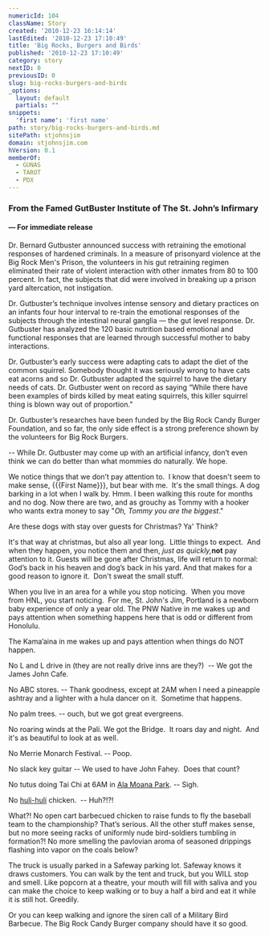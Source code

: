 ```yaml
---
numericId: 104
className: Story
created: '2010-12-23 16:14:14'
lastEdited: '2010-12-23 17:10:49'
title: 'Big Rocks, Burgers and Birds'
published: '2010-12-23 17:10:49'
category: story
nextID: 0
previousID: 0
slug: big-rocks-burgers-and-birds
_options:
  layout: default
  partials: ""
snippets:
  'first name': 'first name'
path: story/big-rocks-burgers-and-birds.md
sitePath: stjohnsjim
domain: stjohnsjim.com
hVersion: 0.1
memberOf:
  - GUNAS
  - TAROT
  - PDX
---
```

### From the Famed GutBuster Institute of The St. John&rsquo;s Infirmary

#### &mdash;&nbsp;For immediate release

  
Dr. Bernard Gutbuster announced success with retraining the emotional responses of hardened criminals. In a measure of prisonyard violence at the Big Rock Men's Prison, the volunteers in his gut retraining regimen eliminated their rate of violent interaction with other inmates from 80 to 100 percent. In fact, the subjects that did were involved in breaking up a prison yard altercation, not instigation.

Dr. Gutbuster&rsquo;s technique involves intense sensory and dietary practices on an infants four hour interval to re-train the emotional responses of the subjects through the intestinal neural ganglia &mdash; the gut level response. Dr. Gutbuster has analyzed the 120 basic nutrition based emotional and functional responses that are learned through successful mother to baby interactions.

Dr. Gutbuster&rsquo;s early success were adapting cats to adapt the diet of the common squirrel. Somebody thought it was seriously wrong to have cats eat acorns and so Dr. Gutbuster adapted the squirrel to have the dietary needs of cats. Dr. Gutbuster went on record as saying &ldquo;While there have been examples of birds killed by meat eating squirrels, this killer squirrel thing is blown way out of proportion.&rdquo;

Dr. Gutbuster&rsquo;s researches have been funded by the Big Rock Candy Burger Foundation, and so far, the only side effect is a strong preference shown by the volunteers for Big Rock Burgers.

-- While Dr. Gutbuster may come up with an artificial infancy, don&rsquo;t even think we can do better than what mommies do naturally. We hope.

We notice things that we don&rsquo;t pay attention to. &nbsp;I know that doesn't seem to make sense, {{{First Name}}}, but bear with me. &nbsp;It's the small things. A dog barking in a lot when I walk by. Hmm. I been walking this route for months and no dog. Now there are two, and as grouchy as Tommy with a hooker who wants extra money to say &quot;_Oh, Tommy you are the biggest_.&quot;

Are these dogs with stay over guests for Christmas? Ya' Think?

It's that way at christmas, but also all year long. &nbsp;Little things to expect. &nbsp;And when they happen, you notice them and then, _just as quickly,_**not** pay attention to it. Guests will be gone after Christmas, life will return to normal: God&rsquo;s back in his heaven and dog&rsquo;s back in his yard. And that makes for a good reason to ignore it. &nbsp;Don't sweat the small stuff.

When you live in an area for a while you stop noticing. &nbsp;When you move from HNL, you start noticing. &nbsp;For me, St. John's Jim, Portland is a newborn baby experience of only a year old. The PNW Native in me wakes up and pays attention when something happens here that is odd or different from Honolulu.

The Kama&rsquo;aina in me wakes up and pays attention when things do NOT happen.

No L and L drive in (they are not really drive inns are they?) &nbsp;-- We got the James John Cafe.

No ABC stores. -- Thank goodness, except at 2AM when I need a pineapple ashtray and a lighter with a hula dancer on it. &nbsp;Sometime that happens.

No palm trees. -- ouch, but we got great evergreens.

No roaring winds at the Pali. We got the Bridge. &nbsp;It roars day and night. &nbsp;And it's as beautiful to look at as well.

No Merrie Monarch Festival. -- Poop.

No slack key guitar -- We used to have John Fahey. &nbsp;Does that count?

No tutus doing Tai Chi at 6AM in [Ala Moana Park][0]. -- Sigh.

No [huli-huli][1] chicken. &nbsp;-- Huh?!?!

What?! No open cart barbecued chicken to raise funds to fly the baseball team to the championship? That&rsquo;s serious. All the other stuff makes sense, but no more seeing racks of uniformly nude bird-soldiers tumbling in formation?! No more smelling the pavlovian aroma of seasoned drippings flashing into vapor on the coals below?

The truck is usually parked in a Safeway parking lot. Safeway knows it draws customers. You can walk by the tent and truck, but you WILL stop and smell. Like popcorn at a theatre, your mouth will fill with saliva and you can make the choice to keep walking or to buy a half a bird and eat it while it is still hot. Greedily.

Or you can keep walking and ignore the siren call of a Military Bird Barbecue. The Big Rock Candy Burger company should have it so good.&nbsp;

[0]: http://www.yelp.com/biz/ala-moana-beach-park-honolulu
[1]: http://www.hawaiiforvisitors.com/recipes/huli-huli-chicken.htm